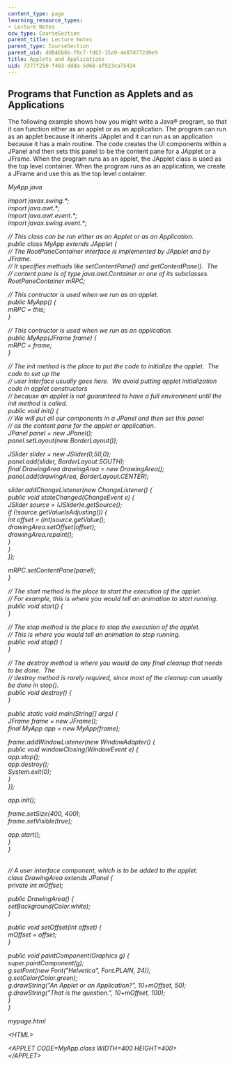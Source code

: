 ```yaml
---
content_type: page
learning_resource_types:
- Lecture Notes
ocw_type: CourseSection
parent_title: Lecture Notes
parent_type: CourseSection
parent_uid: dd846b6b-f0c7-fd62-35a9-4e87d772d0e9
title: Applets and Applications
uid: 7377f250-f403-ddda-5d68-af923ca75434
---
```


Programs that Function as Applets and as Applications
-----------------------------------------------------

The following example shows how you might write a Java® program, so that it can function either as an applet or as an application. The program can run as an applet because it inherits JApplet and it can run as an application because it has a main routine. The code creates the UI components within a JPanel and then sets this panel to be the content pane for a JApplet or a JFrame. When the program runs as an applet, the JApplet class is used as the top level container. When the program runs as an application, we create a JFrame and use this as the top level container.

_MyApp.java_

_import javax.swing.\*;_  
_import java.awt.\*;_  
_import java.awt.event.\*;_  
_import javax.swing.event.\*;_

_// This class can be run either as an Applet or as an Application._  
 _public class MyApp extends JApplet {_  
 _// The RootPaneContainer interface is implemented by JApplet and by JFrame._  
 _// It specifies methods like setContentPane() and getContentPane().  The_  
 _// content pane is of type java.awt.Container or one of its subclasses._  
 _RootPaneContainer mRPC;_

 _// This contructor is used when we run as an applet._  
 _public MyApp() {_  
 _mRPC = this;_  
 _}_

 _// This contructor is used when we run as an application._  
 _public MyApp(JFrame frame) {_  
 _mRPC = frame;_  
 _}_

 _// The init method is the place to put the code to initialize the applet.  The code to set up the_  
 _// user interface usually goes here.  We avoid putting applet initialization code in applet constructors_  
 _// because an applet is not guaranteed to have a full environment until the init method is called._  
 _public void init() {_  
 _// We will put all our components in a JPanel and then set this panel_  
 _// as the content pane for the applet or application._  
 _JPanel panel = new JPanel();_  
 _panel.setLayout(new BorderLayout());_

 _JSlider slider = new JSlider(0,50,0);_  
 _panel.add(slider, BorderLayout.SOUTH);_  
 _final DrawingArea drawingArea = new DrawingArea();_  
 _panel.add(drawingArea, BorderLayout.CENTER);_

 _slider.addChangeListener(new ChangeListener() {_  
 _public void stateChanged(ChangeEvent e) {_  
 _JSlider source = (JSlider)e.getSource();_  
 _if (!source.getValueIsAdjusting()) {_  
 _int offset = (int)source.getValue();_  
 _drawingArea.setOffset(offset);_  
 _drawingArea.repaint();_  
 _}_  
 _}_  
 _});_

 _mRPC.setContentPane(panel);_  
 _}_

 _// The start method is the place to start the execution of the applet._  
 _// For example, this is where you would tell an animation to start running._  
 _public void start() {_  
 _}_

 _// The stop method is the place to stop the execution of the applet._  
 _// This is where you would tell an animation to stop running._  
 _public void stop() {_  
 _}_  
   
 _// The destroy method is where you would do any final cleanup that needs to be done.  The_  
 _// destroy method is rarely required, since most of the cleanup can usually be done in stop()._  
 _public void destroy() {_  
 _}_

 _public static void main(String\[\] args) {_  
 _JFrame frame = new JFrame();_  
 _final MyApp app = new MyApp(frame);_

 _frame.addWindowListener(new WindowAdapter() {_  
 _public void windowClosing(WindowEvent e) {_  
 _app.stop();_  
 _app.destroy();_  
 _System.exit(0);_  
 _}_  
 _});_

 _app.init();_

 _frame.setSize(400, 400);_  
 _frame.setVisible(true);_

 _app.start();_  
 _}_  
_}_  
 

_// A user interface component, which is to be added to the applet._  
_class DrawingArea extends JPanel {_  
 _private int mOffset;_

 _public DrawingArea() {_  
 _setBackground(Color.white);_  
 _}_

 _public void setOffset(int offset) {_  
 _mOffset = offset;_  
 _}_

 _public void paintComponent(Graphics g) {_  
 _super.paintComponent(g);_  
 _g.setFont(new Font("Helvetica", Font.PLAIN, 24));_  
 _g.setColor(Color.green);_  
 _g.drawString("An Applet or an Application?", 10+mOffset, 50);_  
 _g.drawString("That is the question.", 10+mOffset, 100);_  
 _}_  
_}_

_mypage.html_

_\<HTML>_

_\<APPLET CODE=MyApp.class WIDTH=400 HEIGHT=400>_  
_\</APPLET>_